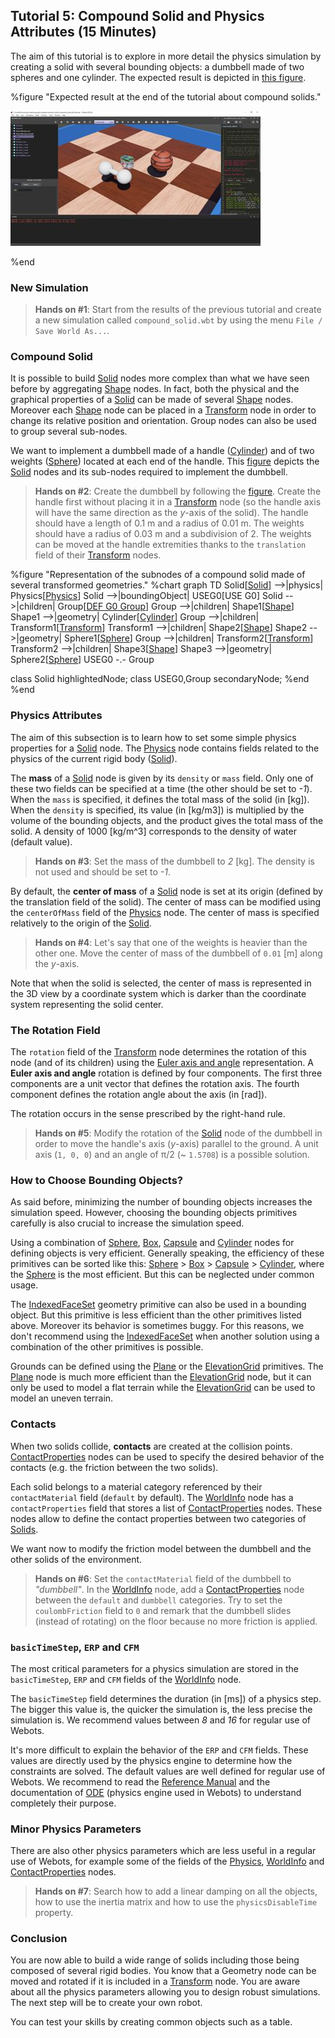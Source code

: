 ## Tutorial 5: Compound Solid and Physics Attributes (15 Minutes)

The aim of this tutorial is to explore in more detail the physics simulation by creating a solid with several bounding objects: a dumbbell made of two spheres and one cylinder.
The expected result is depicted in [this figure](#expected-result-at-the-end-of-the-tutorial-about-compound-solids).

%figure "Expected result at the end of the tutorial about compound solids."

![tutorial_dumbbell.png](images/tutorial_dumbbell.thumbnail.jpg)

%end

### New Simulation

> **Hands on #1**: Start from the results of the previous tutorial and create a new simulation called `compound_solid.wbt` by using the menu `File / Save World As...`.

### Compound Solid

It is possible to build [Solid](../reference/solid.md) nodes more complex than what we have seen before by aggregating [Shape](../reference/shape.md) nodes.
In fact, both the physical and the graphical properties of a [Solid](../reference/solid.md) can be made of several [Shape](../reference/shape.md) nodes.
Moreover each [Shape](../reference/shape.md) node can be placed in a [Transform](../reference/transform.md) node in order to change its relative position and orientation.
Group nodes can also be used to group several sub-nodes.

We want to implement a dumbbell made of a handle ([Cylinder](../reference/cylinder.md)) and of two weights ([Sphere](../reference/sphere.md)) located at each end of the handle.
This [figure](#representation-of-the-subnodes-of-a-compound-solid-made-of-several-transformed-geometries) depicts the [Solid](../reference/solid.md) nodes and its sub-nodes required to implement the dumbbell.

> **Hands on #2**: Create the dumbbell by following the [figure](#representation-of-the-subnodes-of-a-compound-solid-made-of-several-transformed-geometries).
Create the handle first without placing it in a [Transform](../reference/transform.md) node (so the handle axis will have the same direction as the *y*-axis of the solid).
The handle should have a length of 0.1 m and a radius of 0.01 m.
The weights should have a radius of 0.03 m and a subdivision of 2.
The weights can be moved at the handle extremities thanks to the `translation` field of their [Transform](../reference/transform.md) nodes.

%figure "Representation of the subnodes of a compound solid made of several transformed geometries."
%chart
graph TD
  Solid[[Solid](../reference/solid.md)] -->|physics| Physics[[Physics](../reference/physics.md)]
  Solid -->|boundingObject| USEG0[USE G0]
  Solid -->|children| Group[[DEF G0 Group](../reference/group.md)]
    Group -->|children| Shape1[[Shape](../reference/shape.md)]
      Shape1 -->|geometry| Cylinder[[Cylinder](../reference/cylinder.md)]
    Group -->|children| Transform1[[Transform](../reference/transform.md)]
      Transform1 -->|children| Shape2[[Shape](../reference/shape.md)]
        Shape2 -->|geometry| Sphere1[[Sphere](../reference/sphere.md)]
    Group -->|children| Transform2[[Transform](../reference/transform.md)]
      Transform2 -->|children| Shape3[[Shape](../reference/shape.md)]
        Shape3 -->|geometry| Sphere2[[Sphere](../reference/sphere.md)]
    USEG0 -.- Group

  class Solid highlightedNode;
  class USEG0,Group secondaryNode;
%end
%end

### Physics Attributes

The aim of this subsection is to learn how to set some simple physics properties for a [Solid](../reference/solid.md) node.
The [Physics](../reference/physics.md) node contains fields related to the physics of the current rigid body ([Solid](../reference/solid.md)).

The **mass** of a [Solid](../reference/solid.md) node is given by its `density` or `mass` field.
Only one of these two fields can be specified at a time (the other should be set to *-1*).
When the `mass` is specified, it defines the total mass of the solid (in [kg]).
When the `density` is specified, its value (in [kg/m3]) is multiplied by the volume of the bounding objects, and the product gives the total mass of the solid.
A density of 1000 [kg/m^3] corresponds to the density of water (default value).

> **Hands on #3**: Set the mass of the dumbbell to *2* [kg].
The density is not used and should be set to *-1*.

By default, the **center of mass** of a [Solid](../reference/solid.md) node is set at its origin (defined by the translation field of the solid).
The center of mass can be modified using the `centerOfMass` field of the [Physics](../reference/physics.md) node.
The center of mass is specified relatively to the origin of the [Solid](../reference/solid.md).

> **Hands on #4**: Let's say that one of the weights is heavier than the other one.
Move the center of mass of the dumbbell of `0.01` [m] along the *y*-axis.

Note that when the solid is selected, the center of mass is represented in the 3D view by a coordinate system which is darker than the coordinate system representing the solid center.

### The Rotation Field

The `rotation` field of the [Transform](../reference/transform.md) node determines the rotation of this node (and of its children) using the [Euler axis and angle](https://en.wikipedia.org/wiki/Axis%E2%80%93angle_representation) representation.
A **Euler axis and angle** rotation is defined by four components.
The first three components are a unit vector that defines the rotation axis.
The fourth component defines the rotation angle about the axis (in [rad]).

The rotation occurs in the sense prescribed by the right-hand rule.

> **Hands on #5**: Modify the rotation of the [Solid](../reference/solid.md) node of the dumbbell in order to move the handle's axis (*y*-axis) parallel to the ground.
A unit axis (`1, 0, 0`) and an angle of &pi;/2 (~ `1.5708`) is a possible solution.

### How to Choose Bounding Objects?

As said before, minimizing the number of bounding objects increases the simulation speed.
However, choosing the bounding objects primitives carefully is also crucial to increase the simulation speed.

Using a combination of [Sphere](../reference/sphere.md), [Box](../reference/box.md), [Capsule](../reference/capsule.md) and [Cylinder](../reference/cylinder.md) nodes for defining objects is very efficient.
Generally speaking, the efficiency of these primitives can be sorted like this: [Sphere](../reference/sphere.md) > [Box](../reference/box.md) > [Capsule](../reference/capsule.md) > [Cylinder](../reference/cylinder.md), where the [Sphere](../reference/sphere.md) is the most efficient.
But this can be neglected under common usage.

The [IndexedFaceSet](../reference/indexedfaceset.md) geometry primitive can also be used in a bounding object.
But this primitive is less efficient than the other primitives listed above.
Moreover its behavior is sometimes buggy.
For this reasons, we don't recommend using the [IndexedFaceSet](../reference/indexedfaceset.md) when another solution using a combination of the other primitives is possible.

Grounds can be defined using the [Plane](../reference/plane.md) or the [ElevationGrid](../reference/elevationgrid.md) primitives.
The [Plane](../reference/plane.md) node is much more efficient than the [ElevationGrid](../reference/elevationgrid.md) node, but it can only be used to model a flat terrain while the [ElevationGrid](../reference/elevationgrid.md) can be used to model an uneven terrain.

### Contacts

When two solids collide, **contacts** are created at the collision points.
[ContactProperties](../reference/contactproperties.md) nodes can be used to specify the desired behavior of the contacts (e.g. the friction between the two solids).

Each solid belongs to a material category referenced by their `contactMaterial` field (`default` by default).
The [WorldInfo](../reference/worldinfo.md) node has a `contactProperties` field that stores a list of [ContactProperties](../reference/contactproperties.md) nodes.
These nodes allow to define the contact properties between two categories of [Solids](../reference/solid.md).

We want now to modify the friction model between the dumbbell and the other solids of the environment.

> **Hands on #6**: Set the `contactMaterial` field of the dumbbell to *"dumbbell"*.
In the [WorldInfo](../reference/worldinfo.md) node, add a [ContactProperties](../reference/contactproperties.md) node between the `default` and `dumbbell` categories.
Try to set the `coulombFriction` field to `0` and remark that the dumbbell slides (instead of rotating) on the floor because no more friction is applied.

### `basicTimeStep`, `ERP` and `CFM`

The most critical parameters for a physics simulation are stored in the `basicTimeStep`, `ERP` and `CFM` fields of the [WorldInfo](../reference/worldinfo.md) node.

The `basicTimeStep` field determines the duration (in [ms]) of a physics step.
The bigger this value is, the quicker the simulation is, the less precise the simulation is.
We recommend values between *8* and *16* for regular use of Webots.

It's more difficult to explain the behavior of the `ERP` and `CFM` fields.
These values are directly used by the physics engine to determine how the constraints are solved.
The default values are well defined for regular use of Webots.
We recommend to read the [Reference Manual](../reference/worldinfo.md) and the documentation of [ODE](http://ode-wiki.org/wiki/index.php?title=Manual) (physics engine used in Webots) to understand completely their purpose.

### Minor Physics Parameters

There are also other physics parameters which are less useful in a regular use of Webots, for example some of the fields of the [Physics](../reference/physics.md), [WorldInfo](../reference/worldinfo.md) and [ContactProperties](../reference/contactproperties.md) nodes.

> **Hands on #7**: Search how to add a linear damping on all the objects, how to use the inertia matrix and how to use the `physicsDisableTime` property.

### Conclusion

You are now able to build a wide range of solids including those being composed of several rigid bodies.
You know that a Geometry node can be moved and rotated if it is included in a [Transform](../reference/transform.md) node.
You are aware about all the physics parameters allowing you to design robust simulations.
The next step will be to create your own robot.

You can test your skills by creating common objects such as a table.
